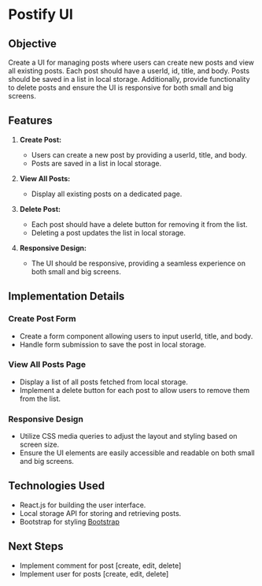 # Postify UI

## Objective
Create a UI for managing posts where users can create new posts and view all existing posts. Each post should have a userId, id, title, and body. Posts should be saved in a list in local storage. Additionally, provide functionality to delete posts and ensure the UI is responsive for both small and big screens.

## Features
1. **Create Post:**
   - Users can create a new post by providing a userId, title, and body.
   - Posts are saved in a list in local storage.

2. **View All Posts:**
   - Display all existing posts on a dedicated page.

3. **Delete Post:**
   - Each post should have a delete button for removing it from the list.
   - Deleting a post updates the list in local storage.

4. **Responsive Design:**
   - The UI should be responsive, providing a seamless experience on both small and big screens.

## Implementation Details
### Create Post Form
- Create a form component allowing users to input userId, title, and body.
- Handle form submission to save the post in local storage.

### View All Posts Page
- Display a list of all posts fetched from local storage.
- Implement a delete button for each post to allow users to remove them from the list.

### Responsive Design
- Utilize CSS media queries to adjust the layout and styling based on screen size.
- Ensure the UI elements are easily accessible and readable on both small and big screens.

## Technologies Used
- React.js for building the user interface.
- Local storage API for storing and retrieving posts.
- Bootstrap for styling [Bootstrap](https://getbootstrap.com/docs/5.3/getting-started/introduction/)

## Next Steps
- Implement comment for post [create, edit, delete]
- Implement user for posts [create, edit, delete]
